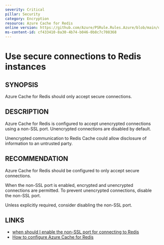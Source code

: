 ```yaml
---
severity: Critical
pillar: Security
category: Encryption
resource: Azure Cache for Redis
online version: https://github.com/Azure/PSRule.Rules.Azure/blob/main/docs/en/rules/Azure.Redis.NonSslPort.md
ms-content-id: cf433410-8a30-4b74-b046-0b8c7c708368
---
```


# Use secure connections to Redis instances

## SYNOPSIS

Azure Cache for Redis should only accept secure connections.

## DESCRIPTION

Azure Cache for Redis is configured to accept unencrypted connections using a non-SSL port.
Unencrypted connections are disabled by default.

Unencrypted communication to Redis Cache could allow disclosure of information to an untrusted party.

## RECOMMENDATION

Azure Cache for Redis should be configured to only accept secure connections.

When the non-SSL port is enabled, encrypted and unencrypted connections are permitted.
To prevent unencrypted connections, disable the non-SSL port.

Unless explicitly required, consider disabling the non-SSL port.

## LINKS

- [when should I enable the non-SSL port for connecting to Redis](https://docs.microsoft.com/en-us/azure/azure-cache-for-redis/cache-faq#when-should-i-enable-the-non-ssl-port-for-connecting-to-redis)
- [How to configure Azure Cache for Redis](https://docs.microsoft.com/en-us/azure/azure-cache-for-redis/cache-configure#access-ports)
